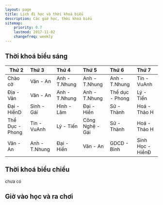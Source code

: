 ```yaml
---
layout: page
title: Lịch đi học và thời khoá biểu
description: Các giờ học, thời khoá biểu
sitemap:
    priority: 0.7
    lastmod: 2017-11-02
    changefreq: weekly
---
```

## Thời khoá biểu sáng 
| Thứ 2           	| Thứ 3          	| Thứ 4         	| Thứ 5           	| Thứ 6           	| Thứ 7            	|
|-----------------	|:----------------	|:---------------	|:-----------------	|:-----------------	|:------------------	|
| Chào cờ         	| Văn - An       	| Anh - T.Nhung 	| Anh - T.Nhung   	| Anh - T.Nhung   	| Tin - VuAnh      	|
| Địa - Vân       	| Văn - An       	| Anh - T.Nhung 	| Anh - T.Nhung   	| Thể dục - Phong 	| Lý - Tiến        	|
| Đại - HiềnD     	| Sinh - Gái     	| Hình - Lâm    	| Đại - Hiền      	| Sử - Thành      	| Hoá - Thảo H     	|
| Thể Dục - Phong 	| Tin - VuAnh    	| Lý - Tiến     	| Công Nghệ - Gái 	| Sử - Thành      	| Hoá - Thảo H     	|
| Văn - An        	| Anh - T.Nhung  	| Đại - Hiền    	| Văn - An        	| GDCD - Bình     	| Sinh Học - HiềnĐ 	|
## Thời khoá biểu chiều
chưa có 
## Giờ vào học và ra chơi 


<!-- ## About our Site

<span class="image left"><img src="{{ "/images/pic04.jpg" | absolute_url }}" alt="" /></span>

Making steady content and conveying it well takes a great deal of research and, hence, time and exertion. Building a profound established comprehension of your target customer needs is critical as your principle objective ought to be to fulfill their requirements as awesome content. You should need to enhance their lives. Having significant content like this may not be simple by any methods. Be that as it may, in any case, it's a fundamental apparatus in the event that you expect to grow a fruitful and supportable business in the present web focused world.

Receiving the benefits of content is a certain something. Be that as it may, it's so substantially less demanding once you begin conveying all the more successfully. The profitable content thought isn't just about bragging your item's capacities and general worth or your organization's achievements. You should concentrate less on advertising how awesome your item is and rather concentrate on indicating how valuable it is. This is a client focused approach as it concentrates on their issues and your answer for them. Making yourself fundamental is critical.

### Content is Imortant
<div class="box">
  <p>
  In saying that, a one-measure fits-all approach won't do the trick with regards to content promoting. Rather, an emphasis on making remarkable, high caliber and totally genuine content that is engaging, helpful and fascinating for customers will get you the crown. From content, video and symbolism to infographics, studies, online courses and podcasts, whatever your favored content medium is, guarantee it is shareable and pertinent to your industry.
  </p>
</div>

<span class="image left"><img src="{{ "/images/pic05.jpg" | absolute_url }}" alt="" /></span>

On social media, we may share our own thoughts and advance our image notwithstanding spreading musings for different associations and affiliations. With such a critical number of associations with people and relationship on social media, our experience can be over-burden with a considerable measure of information. -->
